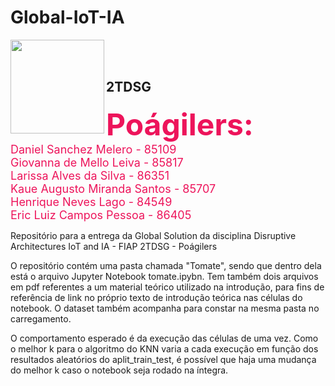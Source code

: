 # **Global-IoT-IA**

<img src="https://upload.wikimedia.org/wikipedia/commons/d/d4/Fiap-logo-novo.jpg" width="150" align="left"/>

<br/><br/>

## 2TDSG

<font size=7 color="#ed145b"> <b>Poágilers:</b></font><br>
<font size=4 color="#ed145b"> Daniel Sanchez Melero - 85109</font><br>
<font size=4 color="#ed145b"> Giovanna de Mello Leiva - 85817</font><br>
<font size=4 color="#ed145b"> Larissa Alves da Silva - 86351</font><br>
<font size=4 color="#ed145b"> Kaue Augusto Miranda Santos - 85707</font><br>
<font size=4 color="#ed145b"> Henrique Neves Lago - 84549</font><br>
<font size=4 color="#ed145b"> Eric Luiz Campos Pessoa - 86405</font><br>

Repositório para a entrega da Global Solution da disciplina Disruptive Architectures IoT and IA - FIAP 2TDSG - Poágilers

O repositório contém uma pasta chamada "Tomate", sendo que dentro dela está o arquivo Jupyter Notebook tomate.ipybn. Tem também dois arquivos em pdf referentes a um material teórico utilizado na introdução, para fins de referência de link no próprio texto de introdução teórica nas células do notebook. O dataset também acompanha para constar na mesma pasta no carregamento.

O comportamento esperado é da execução das células de uma vez. Como o melhor k para o algoritmo do KNN varia a cada execução em função dos resultados aleatórios do aplit_train_test, é possível que haja uma mudança do melhor k caso o notebook seja rodado na íntegra.